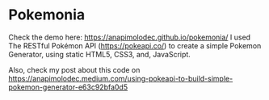 # Pokemonia
Check the demo here: https://anapimolodec.github.io/pokemonia/
I used The RESTful Pokémon API (https://pokeapi.co/) to create a simple Pokemon Generator, using static HTML5, CSS3, and, JavaScript.

Also, check my post about this code on https://anapimolodec.medium.com/using-pokeapi-to-build-simple-pokemon-generator-e63c92bfa0d5
